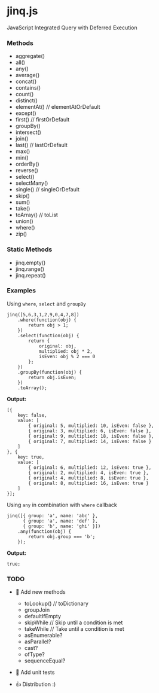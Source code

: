 ﻿# jinq.js
JavaScript Integrated Query with Deferred Execution

### Methods

- aggregate()
- all()
- any()
- average()
- concat()
- contains()
- count()
- distinct()
- elementAt() // elementAtOrDefault
- except()
- first() // firstOrDefault
- groupBy()
- intersect()
- join()
- last() // lastOrDefault
- max()
- min()
- orderBy()
- reverse()
- select()
- selectMany()
- single() // singleOrDefault
- skip()
- sum()
- take()
- toArray() // toList
- union()
- where()
- zip()

### Static Methods
- jinq.empty() 
- jinq.range()
- jinq.repeat()

### Examples

Using `where`, `select` and `groupBy`

	jinq([5,6,3,1,2,9,0,4,7,8])
		.where(function(obj) {
			return obj > 1;
		})
		.select(function(obj) {
			return {
				original: obj,
				multiplied: obj * 2,
				isEven: obj % 2 === 0
			};
		})
		.groupBy(function(obj) {
			return obj.isEven;
		})
		.toArray();

**Output:**

	[{
		key: false,
		value: [
			{ original: 5, multiplied: 10, isEven: false },
			{ original: 3, multiplied: 6, isEven: false },
			{ original: 9, multiplied: 18, isEven: false },
			{ original: 7, multiplied: 14, isEven: false }
		]
	}, {
		key: true,
		value: [
			{ original: 6, multiplied: 12, isEven: true },
			{ original: 2, multiplied: 4, isEven: true },
			{ original: 4, multiplied: 8, isEven: true },
			{ original: 8, multiplied: 16, isEven: true }
		]
	}];

Using `any` in combination with `where` callback

	jinq([{ group: 'a', name: 'abc' },
          { group: 'a', name: 'def' },
          { group: 'b', name: 'ghi' }])
        .any(function(obj) {
            return obj.group === 'b';
        });

**Output:**

	true;

### TODO

- :link: Add new methods
    - toLookup() // toDictionary
    - groupJoin
    - defaultIfEmpty
    - skipWhile // Skip until a condition is met
    - takeWhile // Take until a condition is met
    - asEnumerable?
    - asParallel?
    - cast?
    - ofType?
    - sequenceEqual?

- :page_facing_up: Add unit tests
- :thumbsup: Distribution :)
